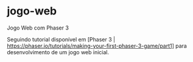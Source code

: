 # jogo-web
Jogo Web com Phaser 3

Seguindo tutorial disponível em [Phaser 3 | https://phaser.io/tutorials/making-your-first-phaser-3-game/part1] para desenvolvimento de um jogo web inicial.
